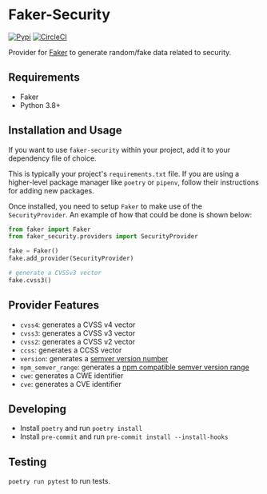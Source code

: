 # Faker-Security

[![Pypi](https://badge.fury.io/py/faker-security.svg)](https://pypi.org/project/faker-security/)
[![CircleCI](https://circleci.com/gh/snyk/faker-security/tree/main.svg?style=svg)](https://circleci.com/gh/snyk/faker-security/tree/main)

Provider for [Faker](https://github.com/joke2k/faker)
to generate random/fake data related to security.

## Requirements

- Faker
- Python 3.8+

## Installation and Usage

If you want to use `faker-security` within your project, add it to your dependency file of choice.

This is typically your project's `requirements.txt` file. If you are using a higher-level package manager like `poetry` or `pipenv`, follow their instructions for adding new packages.

Once installed, you need to setup `Faker` to make use of the `SecurityProvider`. An example of how that could be done is shown below:

```python
from faker import Faker
from faker_security.providers import SecurityProvider

fake = Faker()
fake.add_provider(SecurityProvider)

# generate a CVSSv3 vector
fake.cvss3()
```

## Provider Features

- `cvss4`: generates a CVSS v4 vector
- `cvss3`: generates a CVSS v3 vector
- `cvss2`: generates a CVSS v2 vector
- `ccss`: generates a CCSS vector
- `version`: generates a [semver version number](https://semver.org/)
- `npm_semver_range`: generates a [npm compatible semver version range](https://docs.npmjs.com/about-semantic-versioning)
- `cwe`: generates a CWE identifier
- `cve`: generates a CVE identifier

## Developing

- Install `poetry` and run `poetry install`
- Install `pre-commit` and run `pre-commit install --install-hooks`

## Testing

`poetry run pytest` to run tests.
